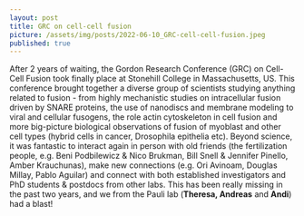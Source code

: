 ```yaml
---
layout: post
title: GRC on cell-cell fusion
picture: /assets/img/posts/2022-06-10_GRC-cell-cell-fusion.jpeg
published: true
---
```

After 2 years of waiting, the Gordon Research Conference (GRC) on Cell-Cell Fusion took finally place at Stonehill College in Massachusetts, US. 
This conference brought together a diverse group of scientists studying anything related to fusion - from highly mechanistic studies on intracellular fusion driven by SNARE proteins, the use of nanodiscs and membrane modeling to viral and cellular fusogens, the role actin cytoskeleton in cell fusion and more big-picture biological observations of fusion of myoblast and other cell types (hybrid cells in cancer, Drosophila epithelia etc). 
Beyond science, it was fantastic to interact again in person with old friends (the fertilization people, e.g. Beni Podbilewicz & Nico Brukman, Bill Snell & Jennifer Pinello, Amber Krauchunas), make new connections (e.g. Ori Avinoam, Douglas Millay, Pablo Aguilar) and connect with both established investigators and PhD students & postdocs from other labs. This has been really missing in the past two years, and we from the Pauli lab (**Theresa, Andreas** and **Andi**) had a blast!



